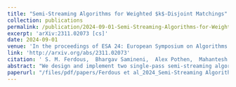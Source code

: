 ```yaml
---
title: "Semi-Streaming Algorithms for Weighted $k$-Disjoint Matchings"
collection: publications
permalink: /publication/2024-09-01-Semi-Streaming-Algorithms-for-Weighted-k-Disjoint-Matchings
excerpt: 'arXiv:2311.02073 [cs]'
date: 2024-09-01
venue: 'In the proceedings of ESA 24: European Symposium on Algorithms'
link: 'http://arxiv.org/abs/2311.02073'
citation: ' S. M. Ferdous,  Bhargav Samineni,  Alex Pothen,  Mahantesh Halappanavar,  Bala Krishnamoorthy, &quot;Semi-Streaming Algorithms for Weighted k-Disjoint Matchings.&quot; In the proceedings of ESA 24: European Symposium on Algorithms, 2024.'
abstract: "We design and implement two single-pass semi-streaming algorithms for the maximum weight \$k\$-disjoint matching (\$k\$-DM) problem. Given an integer \$k\$, the \$k\$-DM problem is to find \$k\$ pairwise edge-disjoint matchings such that the sum of the weights of the matchings is maximized. For \$k {\textbackslash}geq 2\$, this problem is NP-hard. Our first algorithm is based on the primal-dual framework of a linear programming relaxation of the problem and is \${\textbackslash}frac\{1\}\{3+{\textbackslash}varepsilon\}\$-approximate. We also develop an approximation preserving reduction from \$k\$-DM to the maximum weight \$b\$-matching problem. Leveraging this reduction and an existing semi-streaming \$b\$-matching algorithm, we design a \$({\textbackslash}frac\{1\}\{2+{\textbackslash}varepsilon\})(1 - {\textbackslash}frac\{1\}\{k+1\})\$-approximate semi-streaming algorithm for \$k\$-DM. For any constant \${\textbackslash}varepsilon {\textgreater} 0\$, both of these algorithms require \$O(nk {\textbackslash}log\_\{1+{\textbackslash}varepsilon\}{\textasciicircum}2 n)\$ bits of space. To the best of our knowledge, this is the first study of semi-streaming algorithms for the \$k\$-DM problem. We compare our two algorithms to state-of-the-art offline algorithms on 95 real-world and synthetic test problems, including thirteen graphs generated from data center network traces. On these instances, our streaming algorithms used significantly less memory (ranging from 6\${\textbackslash}times\$ to 512\${\textbackslash}times\$ less) and were faster in runtime than the offline algorithms. Our solutions were often within 5\% of the best weights from the offline algorithms. We highlight that the existing offline algorithms run out of 1 TB memory for most of the large instances (\${\textgreater}1\$ billion edges), whereas our streaming algorithms can solve these problems using only 100 GB memory for \$k=8\$."
paperurl: "/files/pdf/papers/Ferdous et al_2024_Semi-Streaming Algorithms for Weighted k-Disjoint Matchings.pdf"
---
```


